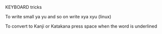 KEYBOARD tricks

To write small ya yu and so on write xya xyu (linux)

To convert to Kanji or Katakana press space when the word is underlined